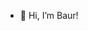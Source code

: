 - 👋 Hi, I’m Baur!

<!---
baurzhaan/baurzhaan is a ✨ special ✨ repository because its `README.md` (this file) appears on your GitHub profile.
You can click the Preview link to take a look at your changes.
--->

